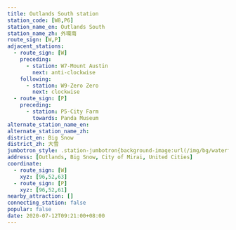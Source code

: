 ```yaml
---
title: Outlands South station
station_code: [W8,P6]
station_name_en: Outlands South
station_name_zh: 外環南
route_sign: [W,P]
adjacent_stations:
  - route_sign: [W]
    preceding:
      - station: W7-Mount Austin
        next: anti-clockwise
    following:
      - station: W9-Zero Zero
        next: clockwise
  - route_sign: [P]
    preceding:
      - station: P5-City Farm
        towards: Panda Museum
alternate_station_name_en:
alternate_station_name_zh:
district_en: Big Snow
district_zh: 大雪
jumbotron_style: .station-jumbotron{background-image:url(/img/bg/waterfallline.png),url(/img/bg/pandaexpress.png);background-repeat:no-repeat;background-size:100% 10px,50% 10px;background-position:0 115px,left 145px}
address: [Outlands, Big Snow, City of Mirai, United Cities]
coordinate:
  - route_sign: [W]
    xyz: [96,52,63]
  - route_sign: [P]
    xyz: [96,52,61]
nearby_attraction: []
connecting_station: false
popular: false
date: 2020-07-12T09:21:00+08:00
---
```


